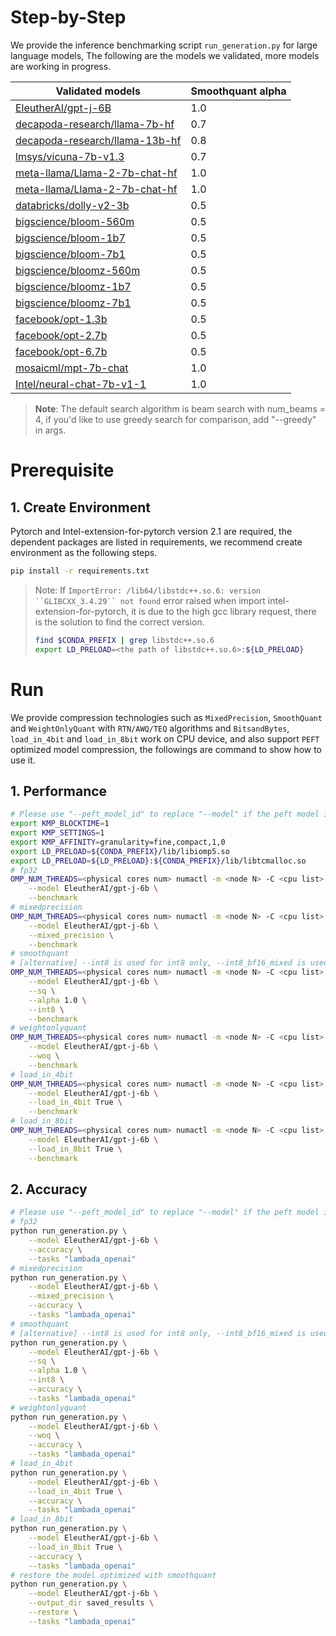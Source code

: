 # Step-by-Step
We provide the inference benchmarking script `run_generation.py` for large language models, The following are the models we validated, more models are working in progress.

|Validated models| Smoothquant alpha |
|---| ---|
|[EleutherAI/gpt-j-6B](https://huggingface.co/EleutherAI/gpt-j-6B)| 1.0 |
|[decapoda-research/llama-7b-hf](https://huggingface.co/decapoda-research/llama-7b-hf)| 0.7 |
|[decapoda-research/llama-13b-hf](https://huggingface.co/decapoda-research/llama-13b-hf)| 0.8 |
|[lmsys/vicuna-7b-v1.3](https://huggingface.co/lmsys/vicuna-7b-v1.3)| 0.7 |
|[meta-llama/Llama-2-7b-chat-hf](https://huggingface.co/meta-llama/Llama-2-7b-chat-hf)| 1.0 |
|[meta-llama/Llama-2-7b-chat-hf](https://huggingface.co/meta-llama/Llama-2-7b-chat-hf)| 1.0 |
|[databricks/dolly-v2-3b](https://huggingface.co/databricks/dolly-v2-)| 0.5 |
|[bigscience/bloom-560m](https://huggingface.co/bigscience/bloom-560m)| 0.5 |
|[bigscience/bloom-1b7](https://huggingface.co/bigscience/bloom-1b7)| 0.5 |
|[bigscience/bloom-7b1](https://huggingface.co/bigscience/bloom-7b1)| 0.5 |
|[bigscience/bloomz-560m](https://huggingface.co/bigscience/bloomz-560m)| 0.5 |
|[bigscience/bloomz-1b7](https://huggingface.co/bigscience/bloomz-1b7)| 0.5 |
|[bigscience/bloomz-7b1](https://huggingface.co/bigscience/bloomz-7b1)| 0.5 |
|[facebook/opt-1.3b](https://huggingface.co/facebook/opt-1.3b)| 0.5 |
|[facebook/opt-2.7b](https://huggingface.co/facebook/opt-2.7b)| 0.5 |
|[facebook/opt-6.7b](https://huggingface.co/facebook/opt-6.7b)| 0.5 |
|[mosaicml/mpt-7b-chat](https://huggingface.co/mosaicml/mpt-7b-chat)| 1.0 |
|[Intel/neural-chat-7b-v1-1](https://huggingface.co/Intel/neural-chat-7b-v1-1)| 1.0 |
>**Note**: The default search algorithm is beam search with num_beams = 4, if you'd like to use greedy search for comparison, add "--greedy" in args.


# Prerequisite​
## 1. Create Environment​
Pytorch and Intel-extension-for-pytorch version 2.1 are required, the dependent packages are listed in requirements, we recommend create environment as the following steps.

```bash
pip install -r requirements.txt
```

> Note: If `ImportError: /lib64/libstdc++.so.6: version ``GLIBCXX_3.4.29`` not found` error raised when import intel-extension-for-pytorch, it is due to the high gcc library request, there is the solution to find the correct version.
> ```bash
> find $CONDA_PREFIX | grep libstdc++.so.6
> export LD_PRELOAD=<the path of libstdc++.so.6>:${LD_PRELOAD}
> ```


# Run
We provide compression technologies such as `MixedPrecision`, `SmoothQuant` and `WeightOnlyQuant` with `RTN/AWQ/TEQ` algorithms and `BitsandBytes`, `load_in_4bit` and `load_in_8bit` work on CPU device, and also support `PEFT` optimized model compression, the followings are command to show how to use it.

## 1. Performance
``` bash
# Please use "--peft_model_id" to replace "--model" if the peft model is used.
export KMP_BLOCKTIME=1
export KMP_SETTINGS=1
export KMP_AFFINITY=granularity=fine,compact,1,0
export LD_PRELOAD=${CONDA_PREFIX}/lib/libiomp5.so
export LD_PRELOAD=${LD_PRELOAD}:${CONDA_PREFIX}/lib/libtcmalloc.so
# fp32
OMP_NUM_THREADS=<physical cores num> numactl -m <node N> -C <cpu list> python run_generation.py \
    --model EleutherAI/gpt-j-6b \
    --benchmark
# mixedprecision
OMP_NUM_THREADS=<physical cores num> numactl -m <node N> -C <cpu list> python run_generation.py \
    --model EleutherAI/gpt-j-6b \
    --mixed_precision \
    --benchmark
# smoothquant
# [alternative] --int8 is used for int8 only, --int8_bf16_mixed is used for int8 mixed bfloat16 precision.
OMP_NUM_THREADS=<physical cores num> numactl -m <node N> -C <cpu list> python run_generation.py \
    --model EleutherAI/gpt-j-6b \
    --sq \
    --alpha 1.0 \
    --int8 \
    --benchmark
# weightonlyquant
OMP_NUM_THREADS=<physical cores num> numactl -m <node N> -C <cpu list> python run_generation.py \
    --model EleutherAI/gpt-j-6b \
    --woq \
    --benchmark
# load_in_4bit
OMP_NUM_THREADS=<physical cores num> numactl -m <node N> -C <cpu list> python run_generation.py \
    --model EleutherAI/gpt-j-6b \
    --load_in_4bit True \
    --benchmark
# load_in_8bit
OMP_NUM_THREADS=<physical cores num> numactl -m <node N> -C <cpu list> python run_generation.py \
    --model EleutherAI/gpt-j-6b \
    --load_in_8bit True \
    --benchmark

```

## 2. Accuracy
```bash
# Please use "--peft_model_id" to replace "--model" if the peft model is used.
# fp32
python run_generation.py \
    --model EleutherAI/gpt-j-6b \
    --accuracy \
    --tasks "lambada_openai"
# mixedprecision
python run_generation.py \
    --model EleutherAI/gpt-j-6b \
    --mixed_precision \
    --accuracy \
    --tasks "lambada_openai"
# smoothquant
# [alternative] --int8 is used for int8 only, --int8_bf16_mixed is used for int8 mixed bfloat16 precision.
python run_generation.py \
    --model EleutherAI/gpt-j-6b \
    --sq \
    --alpha 1.0 \
    --int8 \
    --accuracy \
    --tasks "lambada_openai"
# weightonlyquant
python run_generation.py \
    --model EleutherAI/gpt-j-6b \
    --woq \
    --accuracy \
    --tasks "lambada_openai"
# load_in_4bit
python run_generation.py \
    --model EleutherAI/gpt-j-6b \
    --load_in_4bit True \
    --accuracy \
    --tasks "lambada_openai"
# load_in_8bit
python run_generation.py \
    --model EleutherAI/gpt-j-6b \
    --load_in_8bit True \
    --accuracy \
    --tasks "lambada_openai"
# restore the model optimized with smoothquant
python run_generation.py \
    --model EleutherAI/gpt-j-6b \
    --output_dir saved_results \
    --restore \
    --tasks "lambada_openai"

```

